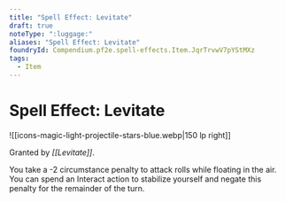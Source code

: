 ```yaml
---
title: "Spell Effect: Levitate"
draft: true
noteType: ":luggage:"
aliases: "Spell Effect: Levitate"
foundryId: Compendium.pf2e.spell-effects.Item.JqrTrvwV7pYStMXz
tags:
  - Item
---
```


# Spell Effect: Levitate
![[icons-magic-light-projectile-stars-blue.webp|150 lp right]]

Granted by _[[Levitate]]_.

You take a -2 circumstance penalty to attack rolls while floating in the air. You can spend an Interact action to stabilize yourself and negate this penalty for the remainder of the turn.
